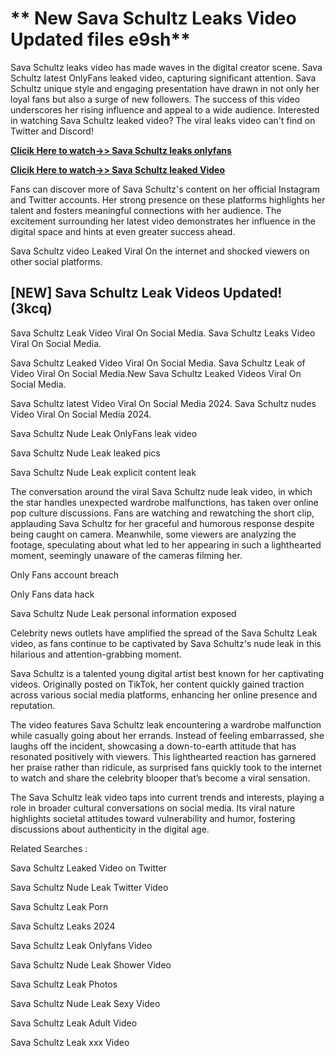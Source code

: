 
# ** New   Sava Schultz Leaks Video Updated files e9sh** #

  Sava Schultz leaks video has made waves in the digital creator scene.  Sava Schultz latest OnlyFans leaked video, capturing significant attention.  Sava Schultz unique style and engaging presentation have drawn in not only her loyal fans but also a surge of new followers. The success of this video underscores her rising influence and appeal to a wide audience. Interested in watching  Sava Schultz leaked video? The viral leaks video can't find on Twitter and Discord!

**[Clicik Here to watch->>  Sava Schultz leaks onlyfans ](http://xflirt.top)**

**[Clicik Here to watch->>  Sava Schultz leaked Video](http://xflirt.top)**

Fans can discover more of  Sava Schultz's content on her official Instagram and Twitter accounts. Her strong presence on these platforms highlights her talent and fosters meaningful connections with her audience. The excitement surrounding her latest video demonstrates her influence in the digital space and hints at even greater success ahead.

  Sava Schultz video Leaked Viral On the internet and shocked viewers on other social platforms.

## [NEW]   Sava Schultz Leak Videos Updated!  (3kcq) ##

  Sava Schultz Leak Video Viral On Social Media.  Sava Schultz Leaks Video Viral On Social Media.

  Sava Schultz Leaked Video Viral On Social Media.  Sava Schultz Leak of Video Viral On Social Media.New  Sava Schultz Leaked Videos Viral On Social Media.

  Sava Schultz latest Video Viral On Social Media 2024.  Sava Schultz nudes Video Viral On Social Media 2024.

  Sava Schultz Nude Leak OnlyFans leak video

  Sava Schultz Nude Leak leaked pics

  Sava Schultz Nude Leak explicit content leak

The conversation around the viral  Sava Schultz nude leak video, in which the star handles unexpected wardrobe malfunctions, has taken over online pop culture discussions. Fans are watching and rewatching the short clip, applauding  Sava Schultz for her graceful and humorous response despite being caught on camera. Meanwhile, some viewers are analyzing the footage, speculating about what led to her appearing in such a lighthearted moment, seemingly unaware of the cameras filming her.

Only Fans account breach

Only Fans data hack

  Sava Schultz Nude Leak personal information exposed

Celebrity news outlets have amplified the spread of the  Sava Schultz Leak video, as fans continue to be captivated by  Sava Schultz's nude leak in this hilarious and attention-grabbing moment.

  Sava Schultz is a talented young digital artist best known for her captivating videos. Originally posted on TikTok, her content quickly gained traction across various social media platforms, enhancing her online presence and reputation.

The video features   Sava Schultz leak encountering a wardrobe malfunction while casually going about her errands. Instead of feeling embarrassed, she laughs off the incident, showcasing a down-to-earth attitude that has resonated positively with viewers. This lighthearted reaction has garnered her praise rather than ridicule, as surprised fans quickly took to the internet to watch and share the celebrity blooper that’s become a viral sensation.

The  Sava Schultz leak video taps into current trends and interests, playing a role in broader cultural conversations on social media. Its viral nature highlights societal attitudes toward vulnerability and humor, fostering discussions about authenticity in the digital age.

Related Searches :

  Sava Schultz Leaked Video on Twitter

  Sava Schultz Nude Leak Twitter Video

  Sava Schultz Leak Porn

  Sava Schultz Leaks 2024

  Sava Schultz Leak Onlyfans Video

  Sava Schultz Nude Leak Shower Video

  Sava Schultz Leak Photos

  Sava Schultz Nude Leak Sexy Video

  Sava Schultz Leak Adult Video

  Sava Schultz Leak xxx Video



